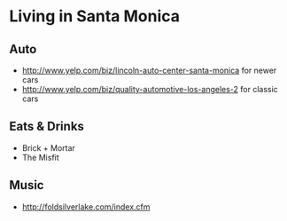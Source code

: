 # Living in Santa Monica

## Auto

* <http://www.yelp.com/biz/lincoln-auto-center-santa-monica> for newer cars
* <http://www.yelp.com/biz/quality-automotive-los-angeles-2> for classic cars

## Eats & Drinks

* Brick + Mortar
* The Misfit

## Music

* <http://foldsilverlake.com/index.cfm>


